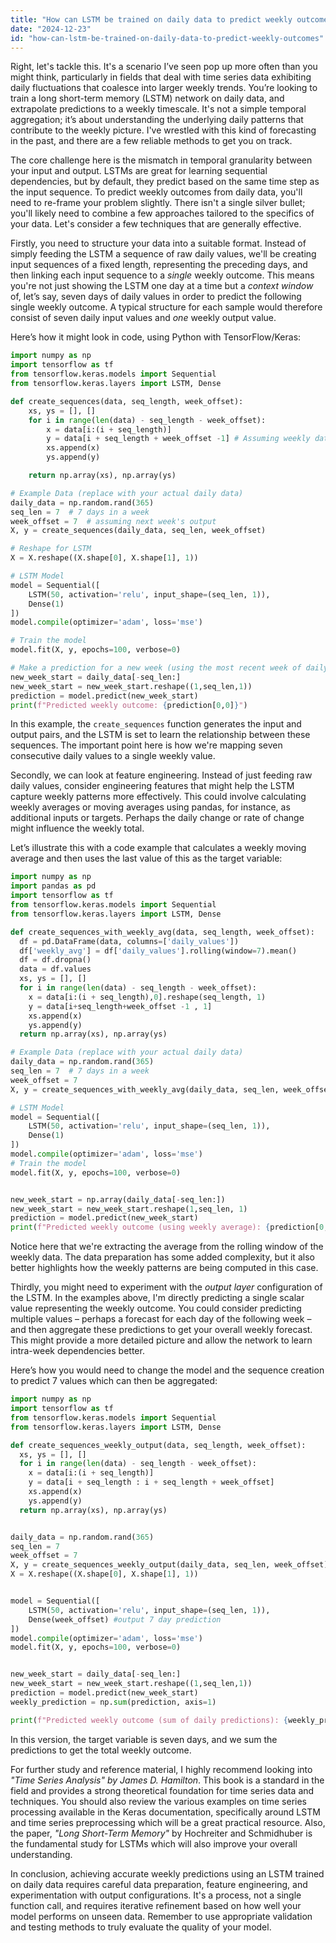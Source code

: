 ```yaml
---
title: "How can LSTM be trained on daily data to predict weekly outcomes?"
date: "2024-12-23"
id: "how-can-lstm-be-trained-on-daily-data-to-predict-weekly-outcomes"
---
```


Right, let's tackle this. It's a scenario I’ve seen pop up more often than you might think, particularly in fields that deal with time series data exhibiting daily fluctuations that coalesce into larger weekly trends. You’re looking to train a long short-term memory (LSTM) network on daily data, and extrapolate predictions to a weekly timescale. It's not a simple temporal aggregation; it’s about understanding the underlying daily patterns that contribute to the weekly picture. I've wrestled with this kind of forecasting in the past, and there are a few reliable methods to get you on track.

The core challenge here is the mismatch in temporal granularity between your input and output. LSTMs are great for learning sequential dependencies, but by default, they predict based on the same time step as the input sequence. To predict weekly outcomes from daily data, you'll need to re-frame your problem slightly. There isn't a single silver bullet; you'll likely need to combine a few approaches tailored to the specifics of your data. Let's consider a few techniques that are generally effective.

Firstly, you need to structure your data into a suitable format. Instead of simply feeding the LSTM a sequence of raw daily values, we'll be creating input sequences of a fixed length, representing the preceding days, and then linking each input sequence to a *single* weekly outcome. This means you're not just showing the LSTM one day at a time but a *context window* of, let’s say, seven days of daily values in order to predict the following single weekly outcome. A typical structure for each sample would therefore consist of seven daily input values and *one* weekly output value.

Here’s how it might look in code, using Python with TensorFlow/Keras:

```python
import numpy as np
import tensorflow as tf
from tensorflow.keras.models import Sequential
from tensorflow.keras.layers import LSTM, Dense

def create_sequences(data, seq_length, week_offset):
    xs, ys = [], []
    for i in range(len(data) - seq_length - week_offset):
        x = data[i:(i + seq_length)]
        y = data[i + seq_length + week_offset -1] # Assuming weekly data is available with offset
        xs.append(x)
        ys.append(y)

    return np.array(xs), np.array(ys)

# Example Data (replace with your actual daily data)
daily_data = np.random.rand(365)
seq_len = 7  # 7 days in a week
week_offset = 7  # assuming next week's output
X, y = create_sequences(daily_data, seq_len, week_offset)

# Reshape for LSTM
X = X.reshape((X.shape[0], X.shape[1], 1))

# LSTM Model
model = Sequential([
    LSTM(50, activation='relu', input_shape=(seq_len, 1)),
    Dense(1)
])
model.compile(optimizer='adam', loss='mse')

# Train the model
model.fit(X, y, epochs=100, verbose=0)

# Make a prediction for a new week (using the most recent week of daily data)
new_week_start = daily_data[-seq_len:]
new_week_start = new_week_start.reshape((1,seq_len,1))
prediction = model.predict(new_week_start)
print(f"Predicted weekly outcome: {prediction[0,0]}")
```

In this example, the `create_sequences` function generates the input and output pairs, and the LSTM is set to learn the relationship between these sequences. The important point here is how we're mapping seven consecutive daily values to a single weekly value.

Secondly, we can look at feature engineering. Instead of just feeding raw daily values, consider engineering features that might help the LSTM capture weekly patterns more effectively. This could involve calculating weekly averages or moving averages using pandas, for instance, as additional inputs or targets. Perhaps the daily change or rate of change might influence the weekly total.

Let’s illustrate this with a code example that calculates a weekly moving average and then uses the last value of this as the target variable:

```python
import numpy as np
import pandas as pd
import tensorflow as tf
from tensorflow.keras.models import Sequential
from tensorflow.keras.layers import LSTM, Dense

def create_sequences_with_weekly_avg(data, seq_length, week_offset):
  df = pd.DataFrame(data, columns=['daily_values'])
  df['weekly_avg'] = df['daily_values'].rolling(window=7).mean()
  df = df.dropna()
  data = df.values
  xs, ys = [], []
  for i in range(len(data) - seq_length - week_offset):
    x = data[i:(i + seq_length),0].reshape(seq_length, 1)
    y = data[i+seq_length+week_offset -1 , 1]
    xs.append(x)
    ys.append(y)
  return np.array(xs), np.array(ys)

# Example Data (replace with your actual daily data)
daily_data = np.random.rand(365)
seq_len = 7  # 7 days in a week
week_offset = 7
X, y = create_sequences_with_weekly_avg(daily_data, seq_len, week_offset)

# LSTM Model
model = Sequential([
    LSTM(50, activation='relu', input_shape=(seq_len, 1)),
    Dense(1)
])
model.compile(optimizer='adam', loss='mse')
# Train the model
model.fit(X, y, epochs=100, verbose=0)


new_week_start = np.array(daily_data[-seq_len:])
new_week_start = new_week_start.reshape(1,seq_len, 1)
prediction = model.predict(new_week_start)
print(f"Predicted weekly outcome (using weekly average): {prediction[0,0]}")
```

Notice here that we're extracting the average from the rolling window of the weekly data. The data preparation has some added complexity, but it also better highlights how the weekly patterns are being computed in this case.

Thirdly, you might need to experiment with the *output layer* configuration of the LSTM. In the examples above, I'm directly predicting a single scalar value representing the weekly outcome. You could consider predicting multiple values – perhaps a forecast for each day of the following week – and then aggregate these predictions to get your overall weekly forecast. This might provide a more detailed picture and allow the network to learn intra-week dependencies better.

Here’s how you would need to change the model and the sequence creation to predict 7 values which can then be aggregated:

```python
import numpy as np
import tensorflow as tf
from tensorflow.keras.models import Sequential
from tensorflow.keras.layers import LSTM, Dense

def create_sequences_weekly_output(data, seq_length, week_offset):
  xs, ys = [], []
  for i in range(len(data) - seq_length - week_offset):
    x = data[i:(i + seq_length)]
    y = data[i + seq_length : i + seq_length + week_offset]
    xs.append(x)
    ys.append(y)
  return np.array(xs), np.array(ys)


daily_data = np.random.rand(365)
seq_len = 7
week_offset = 7
X, y = create_sequences_weekly_output(daily_data, seq_len, week_offset)
X = X.reshape((X.shape[0], X.shape[1], 1))


model = Sequential([
    LSTM(50, activation='relu', input_shape=(seq_len, 1)),
    Dense(week_offset) #output 7 day prediction
])
model.compile(optimizer='adam', loss='mse')
model.fit(X, y, epochs=100, verbose=0)


new_week_start = daily_data[-seq_len:]
new_week_start = new_week_start.reshape((1,seq_len,1))
prediction = model.predict(new_week_start)
weekly_prediction = np.sum(prediction, axis=1)

print(f"Predicted weekly outcome (sum of daily predictions): {weekly_prediction[0]}")

```

In this version, the target variable is seven days, and we sum the predictions to get the total weekly outcome.

For further study and reference material, I highly recommend looking into *"Time Series Analysis" by James D. Hamilton*. This book is a standard in the field and provides a strong theoretical foundation for time series data and techniques. You should also review the various examples on time series processing available in the Keras documentation, specifically around LSTM and time series preprocessing which will be a great practical resource. Also, the paper, *"Long Short-Term Memory"* by Hochreiter and Schmidhuber is the fundamental study for LSTMs which will also improve your overall understanding.

In conclusion, achieving accurate weekly predictions using an LSTM trained on daily data requires careful data preparation, feature engineering, and experimentation with output configurations. It's a process, not a single function call, and requires iterative refinement based on how well your model performs on unseen data. Remember to use appropriate validation and testing methods to truly evaluate the quality of your model.
